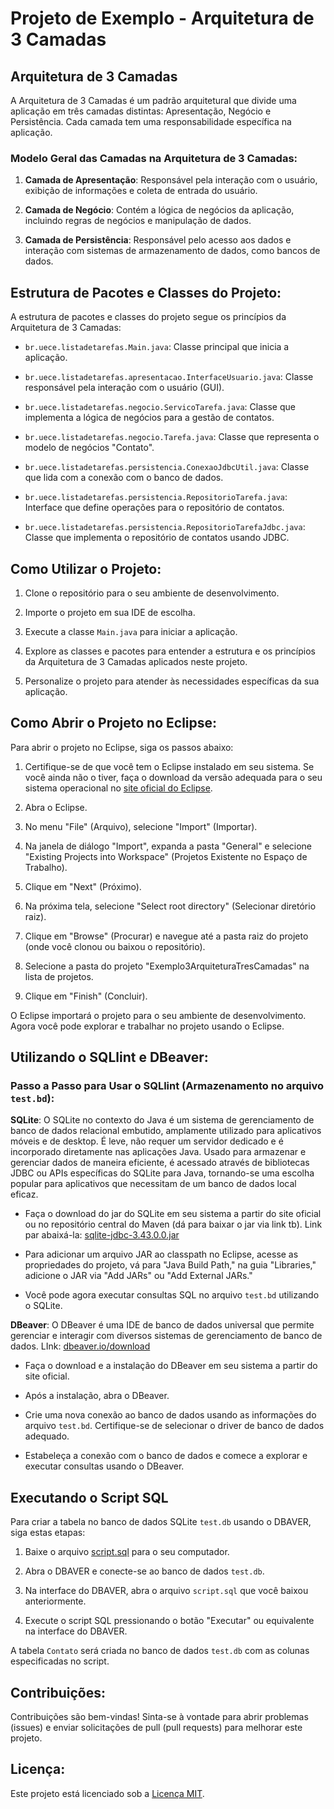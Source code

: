 # Projeto de Exemplo - Arquitetura de 3 Camadas

## Arquitetura de 3 Camadas

A Arquitetura de 3 Camadas é um padrão arquitetural que divide uma aplicação em três camadas distintas: Apresentação, Negócio e Persistência. Cada camada tem uma responsabilidade específica na aplicação.

### Modelo Geral das Camadas na Arquitetura de 3 Camadas:

1. **Camada de Apresentação**: Responsável pela interação com o usuário, exibição de informações e coleta de entrada do usuário.

2. **Camada de Negócio**: Contém a lógica de negócios da aplicação, incluindo regras de negócios e manipulação de dados.

3. **Camada de Persistência**: Responsável pelo acesso aos dados e interação com sistemas de armazenamento de dados, como bancos de dados.

## Estrutura de Pacotes e Classes do Projeto:

A estrutura de pacotes e classes do projeto segue os princípios da Arquitetura de 3 Camadas:

- `br.uece.listadetarefas.Main.java`: Classe principal que inicia a aplicação.

- `br.uece.listadetarefas.apresentacao.InterfaceUsuario.java`: Classe responsável pela interação com o usuário (GUI).

- `br.uece.listadetarefas.negocio.ServicoTarefa.java`: Classe que implementa a lógica de negócios para a gestão de contatos.

- `br.uece.listadetarefas.negocio.Tarefa.java`: Classe que representa o modelo de negócios "Contato".

- `br.uece.listadetarefas.persistencia.ConexaoJdbcUtil.java`: Classe que lida com a conexão com o banco de dados.

- `br.uece.listadetarefas.persistencia.RepositorioTarefa.java`: Interface que define operações para o repositório de contatos.

- `br.uece.listadetarefas.persistencia.RepositorioTarefaJdbc.java`: Classe que implementa o repositório de contatos usando JDBC.

## Como Utilizar o Projeto:

1. Clone o repositório para o seu ambiente de desenvolvimento.

2. Importe o projeto em sua IDE de escolha.

3. Execute a classe `Main.java` para iniciar a aplicação.

4. Explore as classes e pacotes para entender a estrutura e os princípios da Arquitetura de 3 Camadas aplicados neste projeto.

5. Personalize o projeto para atender às necessidades específicas da sua aplicação.

## Como Abrir o Projeto no Eclipse:

Para abrir o projeto no Eclipse, siga os passos abaixo:

1. Certifique-se de que você tem o Eclipse instalado em seu sistema. Se você ainda não o tiver, faça o download da versão adequada para o seu sistema operacional no [site oficial do Eclipse](https://www.eclipse.org/downloads/).

2. Abra o Eclipse.

3. No menu "File" (Arquivo), selecione "Import" (Importar).

4. Na janela de diálogo "Import", expanda a pasta "General" e selecione "Existing Projects into Workspace" (Projetos Existente no Espaço de Trabalho).

5. Clique em "Next" (Próximo).

6. Na próxima tela, selecione "Select root directory" (Selecionar diretório raiz).

7. Clique em "Browse" (Procurar) e navegue até a pasta raiz do projeto (onde você clonou ou baixou o repositório).

8. Selecione a pasta do projeto "Exemplo3ArquiteturaTresCamadas" na lista de projetos.

9. Clique em "Finish" (Concluir).

O Eclipse importará o projeto para o seu ambiente de desenvolvimento. Agora você pode explorar e trabalhar no projeto usando o Eclipse.


## Utilizando o SQLlint e DBeaver:

### Passo a Passo para Usar o SQLlint (Armazenamento no arquivo `test.bd`):

**SQLite**: O SQLite no contexto do Java é um sistema de gerenciamento de banco de dados relacional embutido, amplamente utilizado para aplicativos móveis e de desktop. É leve, não requer um servidor dedicado e é incorporado diretamente nas aplicações Java. Usado para armazenar e gerenciar dados de maneira eficiente, é acessado através de bibliotecas JDBC ou APIs específicas do SQLite para Java, tornando-se uma escolha popular para aplicativos que necessitam de um banco de dados local eficaz.

   - Faça o download do jar do SQLite em seu sistema a partir do site oficial ou no repositório central do Maven (dá para baixar o jar via link tb). Link par abaixá-la: [sqlite-jdbc-3.43.0.0.jar](https://repo1.maven.org/maven2/org/xerial/sqlite-jdbc/3.43.0.0/sqlite-jdbc-3.43.0.0.jar)

   - Para adicionar um arquivo JAR ao classpath no Eclipse, acesse as propriedades do projeto, vá para "Java Build Path," na guia "Libraries," adicione o JAR via "Add JARs" ou "Add External JARs."

   - Você pode agora executar consultas SQL no arquivo `test.bd` utilizando o SQLite.

**DBeaver**: O DBeaver é uma IDE de banco de dados universal que permite gerenciar e interagir com diversos sistemas de gerenciamento de banco de dados. LInk: [dbeaver.io/download](https://dbeaver.io/download)

   - Faça o download e a instalação do DBeaver em seu sistema a partir do site oficial.

   - Após a instalação, abra o DBeaver.

   - Crie uma nova conexão ao banco de dados usando as informações do arquivo `test.bd`. Certifique-se de selecionar o driver de banco de dados adequado.

   - Estabeleça a conexão com o banco de dados  e comece a explorar e executar consultas usando o DBeaver.
     

## Executando o Script SQL

Para criar a tabela no banco de dados SQLite `test.db` usando o DBAVER, siga estas etapas:

1. Baixe o arquivo [script.sql](https://github.com/UeceComp-2022/Exemplos_PCC/blob/main/Exemplo3ArquieturaTresCamadas/script.sql) para o seu computador.

2. Abra o DBAVER e conecte-se ao banco de dados `test.db`.

3. Na interface do DBAVER, abra o arquivo `script.sql` que você baixou anteriormente.

4. Execute o script SQL pressionando o botão "Executar" ou equivalente na interface do DBAVER.

A tabela `Contato` será criada no banco de dados `test.db` com as colunas especificadas no script.


## Contribuições:

Contribuições são bem-vindas! Sinta-se à vontade para abrir problemas (issues) e enviar solicitações de pull (pull requests) para melhorar este projeto.

## Licença:

Este projeto está licenciado sob a [Licença MIT](LICENSE).
